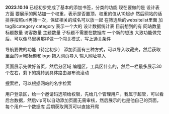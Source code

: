 **2023.10.16**
已经初步完成了基本的添加书签，分类的功能
现在要做的是
设计表方面
要展示的网站加一个权重，表示是否置顶，权重的值从10起步
然后网站的话排序按照url再筛一次，保证相关的域名可以放一起
在筛选后的websitelist里面
加tag和category
category 表示一个大的
设计数据统计表
目前想到的有
网站数量 标题数量 访客数量  主题数量 
子标题不需要在数据库
一个新的想法
大致功能做完后，可以像马里奥那样做一个闯关模式，写上通关条件

导航要做的功能（待定初步）
添加页面有三种方式，可以导入收藏夹，然后获取里面的url和标题和logo
拖入网页导入
输入网址导入

页面展示先做好首页，然后分区域
编程区，工具区什么的，然后一栏最多展示30个左右，剩下的跳转到具体路由瀑布流滚动

搜索栏，可以根据网站的名字检索

用户登录区，给一个邀请码选项给权限，先给几个管理用户，我属于超管，可以看后台数据，然后vip可以自动添加页面无需审核，然后展示的也是他自己的页面，每个用户一个数据库
后期获取网页可以直接开爬